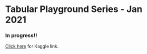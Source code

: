 # Tabular Playground Series - Jan 2021

### In progress!!

[Click here](https://www.kaggle.com/c/tabular-playground-series-jan-2021) for Kaggle link.
